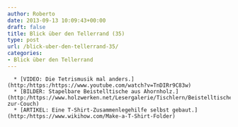 ```yaml
---
author: Roberto
date: 2013-09-13 10:09:43+00:00
draft: false
title: Blick über den Tellerrand (35)
type: post
url: /blick-uber-den-tellerrand-35/
categories:
- Blick über den Tellerrand
---
```



	  * [VIDEO: Die Tetrismusik mal anders.](http:/https:/https://www.youtube.com/watch?v=TnDIRr9C83w)
	  * [BILDER: Stapelbare Beistelltische aus Ahornholz.](http:/https://www.holzwerken.net/Lesergalerie/Tischlern/Beistelltische-zur-Couch)
	  * [ARTIKEL: Eine T-Shirt-Zusammenlegehilfe selbst gebaut.](http:/https://www.wikihow.com/Make-a-T-Shirt-Folder)


